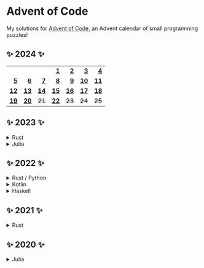 # Advent of Code

My solutions for [Advent of Code](https://adventofcode.com/about), an Advent calendar of small programming puzzles!

## ✨ 2024 ✨

[24-1]: julia/2024/day01.jl
[24-2]: julia/2024/day02.jl
[24-3]: julia/2024/day03.jl
[24-4]: julia/2024/day04.jl
[24-5]: julia/2024/day05.jl
[24-6]: julia/2024/day06.jl
[24-7]: julia/2024/day07.jl
[24-8]: julia/2024/day08.jl
[24-9]: julia/2024/day09.jl
[24-10]: julia/2024/day10.jl
[24-11]: julia/2024/day11.jl
[24-12]: julia/2024/day12.jl
[24-13]: julia/2024/day13.jl
[24-14]: julia/2024/day14.jl
[24-15]: julia/2024/day15.jl
[24-16]: julia/2024/day16.jl
[24-17]: julia/2024/day17.jl
[24-18]: julia/2024/day18.jl
[24-19]: julia/2024/day19.jl
[24-20]: julia/2024/day20.jl
[24-22]: julia/2024/day22.jl

|                 |                 |                 |                 |                 |                 |                 |
| --------------: | --------------: | --------------: | --------------: | --------------: | --------------: | --------------: |
|                 |                 |                 |   **[1][24-1]** |   **[2][24-2]** |   **[3][24-3]** |   **[4][24-4]** |
|   **[5][24-5]** |   **[6][24-6]** |   **[7][24-7]** |   **[8][24-8]** |   **[9][24-9]** | **[10][24-10]** | **[11][24-11]** |
| **[12][24-12]** | **[13][24-13]** | **[14][24-14]** | **[15][24-15]** | **[16][24-16]** | **[17][24-17]** | **[18][24-18]** |
| **[19][24-19]** | **[20][24-20]** |          ~~21~~ | **[22][24-22]** |          ~~23~~ |          ~~24~~ |          ~~25~~ |

## ✨ 2023 ✨

<details>
  <summary>Rust</summary>

[23-1]: rust/2023/src/solutions/day01.rs
[23-2]: rust/2023/src/solutions/day02.rs
[23-3]: rust/2023/src/solutions/day03.rs
[23-4]: rust/2023/src/solutions/day04.rs
[23-5]: rust/2023/src/solutions/day05.rs
[23-6]: rust/2023/src/solutions/day06.rs
[23-7]: rust/2023/src/solutions/day07.rs
[23-8]: rust/2023/src/solutions/day08.rs
[23-9]: rust/2023/src/solutions/day09.rs
[23-10]: rust/2023/src/solutions/day10.rs
[23-11]: rust/2023/src/solutions/day11.rs
[23-14]: rust/2023/src/solutions/day14.rs
[23-15]: rust/2023/src/solutions/day15.rs

|               |               |                 |                 |               |                   |                 |
| ------------: | ------------: | --------------: | --------------: | ------------: | ----------------: | --------------: |
|               |               |                 |   **[1][23-1]** | **[2][23-2]** |     **[3][23-3]** |   **[4][23-4]** |
| **[5][23-5]** | **[6][23-6]** |   **[7][23-7]** |   **[8][23-8]** | **[9][23-9]** | **[10][23-10]** ¹ | **[11][23-11]** |
|        ~~12~~ |        ~~13~~ | **[14][23-14]** | **[15][23-15]** |        ~~16~~ |            ~~17~~ |          ~~18~~ |
|        ~~19~~ |        ~~20~~ |          ~~21~~ |          ~~22~~ |        ~~23~~ |            ~~24~~ |          ~~25~~ |

¹ Solved only P1

</details>

<details>
  <summary>Julia</summary>

[23-1-Julia]: julia/2023/day01.jl
[23-2-Julia]: julia/2023/day02.jl
[23-16-Julia]: julia/2023/day16.jl

|        |        |        |                     |                       |        |        |
| -----: | -----: | -----: | ------------------: | --------------------: | -----: | -----: |
|        |        |        | **[1][23-1-Julia]** |   **[2][23-2-Julia]** |  ~~3~~ |  ~~4~~ |
|  ~~5~~ |  ~~6~~ |  ~~7~~ |               ~~8~~ |                 ~~9~~ | ~~10~~ | ~~11~~ |
| ~~12~~ | ~~13~~ | ~~14~~ |              ~~15~~ | **[16][23-16-Julia]** | ~~17~~ | ~~18~~ |
| ~~19~~ | ~~20~~ | ~~21~~ |              ~~22~~ |                ~~23~~ | ~~24~~ | ~~25~~ |

</details>

## ✨ 2022 ✨

<details>
  <summary>Rust / Python</summary>

[22-1]: rust/2022/src/solutions/day01.rs
[22-2]: rust/2022/src/solutions/day02.rs
[22-3]: rust/2022/src/solutions/day03.rs
[22-4]: rust/2022/src/solutions/day04.rs
[22-5]: rust/2022/src/solutions/day05.rs
[22-6]: rust/2022/src/solutions/day06.rs
[22-7]: rust/2022/src/solutions/day07/solve.py
[22-8]: rust/2022/src/solutions/day08.rs
[22-9]: rust/2022/src/solutions/day09.rs
[22-10]: rust/2022/src/solutions/day10.rs
[22-11]: rust/2022/src/solutions/day11.rs
[22-12]: rust/2022/src/solutions/day12.rs
[22-13]: rust/2022/src/solutions/day13/solve.py
[22-14]: rust/2022/src/solutions/day14.rs
[22-15]: rust/2022/src/solutions/day15.rs
[22-18]: rust/2022/src/solutions/day18.rs
[22-20]: rust/2022/src/solutions/day20.rs

|                 |                 |                 |                   |               |                 |                   |
| --------------: | --------------: | --------------: | ----------------: | ------------: | --------------: | ----------------: |
|                 |                 |                 |     **[1][22-1]** | **[2][22-2]** |   **[3][22-3]** |     **[4][22-4]** |
|   **[5][22-5]** |   **[6][22-6]** |   **[7][22-7]** |     **[8][22-8]** | **[9][22-9]** | **[10][22-10]** | **[11][22-11]** ² |
| **[12][22-12]** | **[13][22-13]** | **[14][22-14]** | **[15][22-15]** ¹ |        ~~16~~ |          ~~17~~ | **[18][22-18]** ¹ |
|          ~~19~~ | **[20][22-20]** |          ~~21~~ |            ~~22~~ |        ~~23~~ |          ~~24~~ |            ~~25~~ |

¹ Solved only P1

² Assistance for P2

</details>

<details>
  <summary>Kotlin</summary>

[22-1-Kotlin]: kotlin/2022/src/main/kotlin/Day1.kt
[22-2-Kotlin]: kotlin/2022/src/main/kotlin/Day2.kt
[22-3-Kotlin]: kotlin/2022/src/main/kotlin/Day3.kt
[22-4-Kotlin]: kotlin/2022/src/main/kotlin/Day4.kt
[22-5-Kotlin]: kotlin/2022/src/main/kotlin/Day5.kt

|                      |        |        |                      |                      |                      |                      |
| -------------------: | -----: | -----: | -------------------: | -------------------: | -------------------: | -------------------: |
|                      |        |        | **[1][22-1-Kotlin]** | **[2][22-2-Kotlin]** | **[3][22-3-Kotlin]** | **[4][22-4-Kotlin]** |
| **[5][22-5-Kotlin]** |  ~~6~~ |  ~~7~~ |                ~~8~~ |                ~~9~~ |               ~~10~~ |               ~~11~~ |
|               ~~12~~ | ~~13~~ | ~~14~~ |               ~~15~~ |               ~~16~~ |               ~~17~~ |               ~~18~~ |
|               ~~19~~ | ~~20~~ | ~~21~~ |               ~~22~~ |               ~~23~~ |               ~~24~~ |               ~~25~~ |

</details>

<details>
  <summary>Haskell</summary>
  
[22-1-Haskell]: haskell/2022/src/day01.hs
[22-2-Haskell]: haskell/2022/src/day02.hs
[22-3-Haskell]: haskell/2022/src/day03.hs
[22-4-Haskell]: haskell/2022/src/day04.hs
[22-5-Haskell]: haskell/2022/src/day05.hs

|                       |        |        |                       |                       |                       |                       |
| --------------------: | -----: | -----: | --------------------: | --------------------: | --------------------: | --------------------: |
|                       |        |        | **[1][22-1-Haskell]** | **[2][22-2-Haskell]** | **[3][22-3-Haskell]** | **[4][22-4-Haskell]** |
| **[5][22-5-Haskell]** |  ~~6~~ |  ~~7~~ |                 ~~8~~ |                 ~~9~~ |                ~~10~~ |                ~~11~~ |
|                ~~12~~ | ~~13~~ | ~~14~~ |                ~~15~~ |                ~~16~~ |                ~~17~~ |                ~~18~~ |
|                ~~19~~ | ~~20~~ | ~~21~~ |                ~~22~~ |                ~~23~~ |                ~~24~~ |                ~~25~~ |

</details>

## ✨ 2021 ✨

<details>
  <summary>Rust</summary>

[21-15]: rust/2021/src/solutions/day15.rs

|        |        |        |                 |        |        |        |
| -----: | -----: | -----: | --------------: | -----: | -----: | -----: |
|        |        |        |           ~~1~~ |  ~~2~~ |  ~~3~~ |  ~~4~~ |
|  ~~5~~ |  ~~6~~ |  ~~7~~ |           ~~8~~ |  ~~9~~ | ~~10~~ | ~~11~~ |
| ~~12~~ | ~~13~~ | ~~14~~ | **[15][21-15]** | ~~16~~ | ~~17~~ | ~~18~~ |
| ~~19~~ | ~~20~~ | ~~21~~ |          ~~22~~ | ~~23~~ | ~~24~~ | ~~25~~ |

</details>

## ✨ 2020 ✨

<details>
  <summary>Julia</summary>

[20-10]: julia/2020/day10.jl

|        |        |        |        |        |                 |        |
| -----: | -----: | -----: | -----: | -----: | --------------: | -----: |
|        |        |        |  ~~1~~ |  ~~2~~ |           ~~3~~ |  ~~4~~ |
|  ~~5~~ |  ~~6~~ |  ~~7~~ |  ~~8~~ |  ~~9~~ | **[10][20-10]** | ~~11~~ |
| ~~12~~ | ~~13~~ | ~~14~~ | ~~15~~ | ~~16~~ |          ~~17~~ | ~~18~~ |
| ~~19~~ | ~~20~~ | ~~21~~ | ~~22~~ | ~~23~~ |          ~~24~~ | ~~25~~ |

</details>
